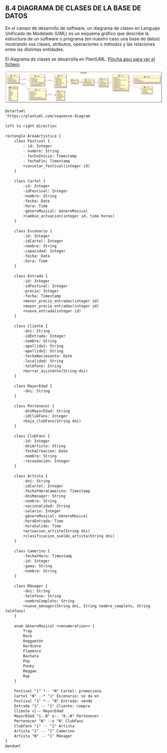 ## 8.4 DIAGRAMA DE CLASES DE LA BASE DE DATOS

En el campo de desarrollo de software, un diagrama de clases en Lenguaje Unificado de Modelado (UML) es un esquema gráfico que describe la estructura de un software o programa (en nuestro caso una base de datos) mostrando sus clases, atributos, operaciones o métodos y las relaciones entre las distintas entidades.

El diagrama de clases se desarrolla en PlantUML. [Pincha aquí para ver el fichero](https://github.com/jmm-1999/QuevedoFest/blob/master/PUML/AreaArtistica.puml)

![DiagramaDeClases](../../Images/DiagramaDeClases.png)

```plantuml
@startuml
'https://plantuml.com/sequence-diagram

left to right direction

rectangle ÁreaArtística {
    class Festival {
        - id: Integer
        - nombre: String
        - fechaInicio: Timestamp
        - fechaFin: Timestamp
        +cancelar_festival(integer id)
    }

    class Cartel {
        -id: Integer
        -idFestival: Integer
        -nombre: String
        -fecha: Date
        -hora: Time
        -géneroMusical: GéneroMusical
        +cambio_actuacion(integer id, time horas)
    }

    class Escenario {
        -id: Integer
        -idCartel: Integer
        -nombre: String
        -capacidad: Integer
        -fecha: Date
        -hora: Time
    }

    class Entrada {
        -id: Integer
        -idFestival: Integer
        -precio: Integer
        -fecha: Timestamp
        +menor_precio_entradas(integer id)
        +mayor_precio_entradas(integer id)
        +nueva_entrada(integer id)
    }

    class Cliente {
        -dni: String
        -idEntrada: Integer
        -nombre: String
        -apellido1: String
        -apellido2: String
        -fechaNacimiento: Date
        -localidad: String
        -teléfono: String
        +borrar_asistente(String dni)
    }

    class MayorEdad {
        -dni: String
    }

    class Pertenecer {
        -dniMayorEdad: String
        -idClubFans: Integer
        +baja_clubFans(String dni)
    }

    class ClubFans {
        -id: Integer
        -dniArtista: String
        -fechaCreación: Date
        -nombre: String
        -recaudación: Integer
    }

    class Artista {
        -dni: String
        -idCartel: Integer
        -fechaYHoraCamerino: Timestamp
        -dniManager: String
        -nombre: String
        -nacionalidad: String
        -salario: Integer
        -géneroMusical: GéneroMusical
        -horaEntrada: Time
        -horaSalida: Time
        +actuacion_artista(String dni)
        +clasificacion_sueldo_artista(String dni)
    }

    class Camerino {
        -fechaYHora: Timestamp
        -id: Integer
        -gama: String
        -nombre: String
    }

    class Mánager {
        -dni: String
        -teléfono: String
        -nombreCompleto: String
        +nuevo_mánager(String dni, String nombre_completo, String teléfono)
    }

    enum GéneroMusical <<enumeration>> {
        Trap
        Rock
        Reggaetón
        Hardcore
        Flamenco
        Bachata
        Pop
        Punky
        Reggae
        Rap
    }

    Festival "1" *-- "N" Cartel: promociona
    Cartel "N" --* "1" Escenario: se da en
    Festival "1" *-- "N" Entrada: vende
    Entrada "1" -- "1" Cliente: compra
    Cliente <|-- MayorEdad
    MayorEdad "1..N" o-- "0..N" Pertenecer
    Pertenecer "N" --o "N" ClubFans
    ClubFans "1" -- "1" Artista
    Artista "1" -- "1" Camerino
    Artista "N" -- "1" Mánager
}
@enduml
```